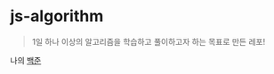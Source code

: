 # js-algorithm
> 1일 하나 이상의 알고리즘을 학습하고 풀이하고자 하는 목표로 만든 레포!

 
나의 [백준](https://www.acmicpc.net/user/dqdq4197)
